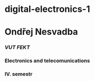 # digital-electronics-1

# Ondřej Nesvadba
### _VUT FEKT_
### __Electronics and telecomunications__
### IV. semestr
